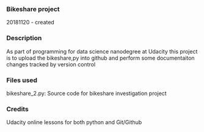 ### Bikeshare project
20181120 - created

### Description
As part of programming for data science nanodegree at Udacity this project is to upload the bikeshare,py into github and perform some documentaiton changes tracked by version control

### Files used
bikeshare_2.py: Source code for bikeshare investigation project

### Credits
Udacity online lessons for both python and Git/Github
